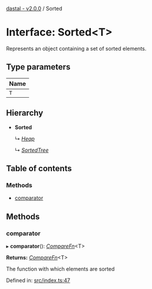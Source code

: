 [dastal - v2.0.0](../README.md) / Sorted

# Interface: Sorted<T\>

Represents an object containing a set of sorted elements.

## Type parameters

| Name |
| :------ |
| `T` |

## Hierarchy

* **Sorted**

  ↳ [*Heap*](heap.md)

  ↳ [*SortedTree*](sortedtree.md)

## Table of contents

### Methods

- [comparator](sorted.md#comparator)

## Methods

### comparator

▸ **comparator**(): [*CompareFn*](../README.md#comparefn)<T\>

**Returns:** [*CompareFn*](../README.md#comparefn)<T\>

The function with which elements are sorted

Defined in: [src/index.ts:47](https://github.com/havelessbemore/dastal/blob/5cebce9/src/index.ts#L47)
